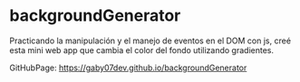 # backgroundGenerator
Practicando la manipulación y el manejo de eventos en el DOM con js, creé esta mini web app que cambia el color del fondo utilizando gradientes.

GitHubPage: https://gaby07dev.github.io/backgroundGenerator
